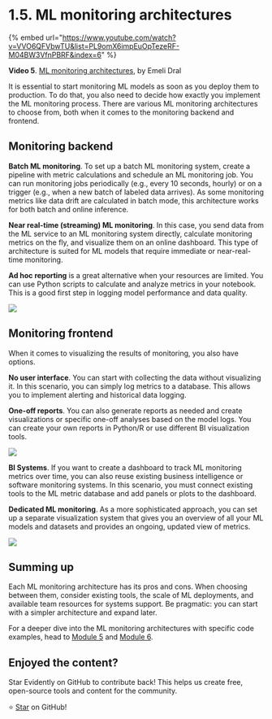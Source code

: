 # 1.5. ML monitoring architectures

{% embed url="https://www.youtube.com/watch?v=VVO6QFVbwTU&list=PL9omX6impEuOpTezeRF-M04BW3VfnPBRF&index=6" %}

**Video 5**. [ML monitoring architectures](https://www.youtube.com/watch?v=VVO6QFVbwTU&list=PL9omX6impEuOpTezeRF-M04BW3VfnPBRF&index=6), by Emeli Dral

It is essential to start monitoring ML models as soon as you deploy them to production. To do that, you also need to decide how exactly you implement the ML monitoring process. There are various ML monitoring architectures to choose from, both when it comes to the monitoring backend and frontend. 

## Monitoring backend

**Batch ML monitoring**. To set up a batch ML monitoring system, create a pipeline with metric calculations and schedule an ML monitoring job. You can run monitoring jobs periodically (e.g., every 10 seconds, hourly) or on a trigger (e.g., when a new batch of labeled data arrives). As some monitoring metrics like data drift are calculated in batch mode, this architecture works for both batch and online inference.

**Near real-time (streaming) ML monitoring**. In this case, you send data from the ML service to an ML monitoring system directly, calculate monitoring metrics on the fly, and visualize them on an online dashboard. This type of architecture is suited for ML models that require immediate or near-real-time monitoring.

**Ad hoc reporting** is a great alternative when your resources are limited. You can use Python scripts to calculate and analyze metrics in your notebook. This is a good first step in logging model performance and data quality.

![](<../../../images/2023109\_course\_module1\_fin\_images.061.png>)

## Monitoring frontend

When it comes to visualizing the results of monitoring, you also have options. 

**No user interface**. You can start with collecting the data without visualizing it. In this scenario, you can simply log metrics to a database. This allows you to implement alerting and historical data logging.

**One-off reports**. You can also generate reports as needed and create visualizations or specific one-off analyses based on the model logs. You can create your own reports in Python/R or use different BI visualization tools.

![](<../../../images/2023109\_course\_module1\_fin\_images.065.png>)

**BI Systems**. If you want to create a dashboard to track ML monitoring metrics over time, you can also reuse existing business intelligence or software monitoring systems. In this scenario, you must connect existing tools to the ML metric database and add panels or plots to the dashboard.

**Dedicated ML monitoring**. As a more sophisticated approach, you can set up a separate visualization system that gives you an overview of all your ML models and datasets and provides an ongoing, updated view of metrics.

![](<../../../images/2023109\_course\_module1\_fin\_images.066.png>)

## Summing up

Each ML monitoring architecture has its pros and cons. When choosing between them, consider existing tools, the scale of ML deployments, and available team resources for systems support. Be pragmatic: you can start with a simpler architecture and expand later. 

For a deeper dive into the ML monitoring architectures with specific code examples, head to [Module 5](../module-5-ml-pipelines-validation-and-testing.md) and [Module 6](../module-6-deploying-an-ml-monitoring-dashboard.md). 

## Enjoyed the content?

Star Evidently on GitHub to contribute back! This helps us create free, open-source tools and content for the community.

⭐️ [Star](https://github.com/evidentlyai/evidently) on GitHub!
